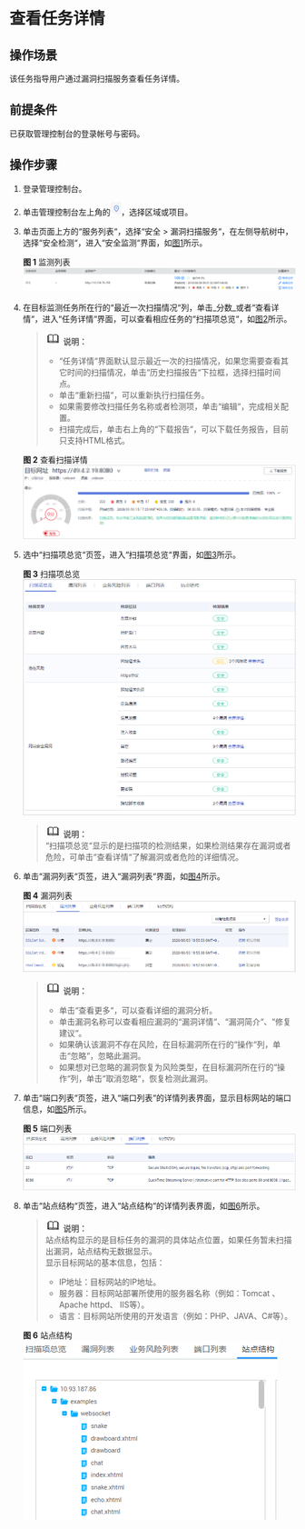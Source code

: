 # 查看任务详情<a name="ZH-CN_TOPIC_0118982375"></a>

## 操作场景<a name="section1157414115019"></a>

该任务指导用户通过漏洞扫描服务查看任务详情。

## 前提条件<a name="section1855153064413"></a>

已获取管理控制台的登录帐号与密码。

## 操作步骤<a name="section1969108768"></a>

1.  登录管理控制台。
2.  单击管理控制台左上角的![](figures/项目.jpg)，选择区域或项目。
3.  单击页面上方的“服务列表“，选择“安全  \>  漏洞扫描服务“，在左侧导航树中，选择“安全检测“，进入“安全监测“界面，如[图1](#fig15318816618)所示。

    **图 1**  监测列表<a name="fig15318816618"></a>  
    ![](figures/监测列表.png "监测列表")

4.  在目标监测任务所在行的“最近一次扫描情况“列，单击_分数_或者“查看详情“，进入“任务详情“界面，可以查看相应任务的“扫描项总览“，如[图2](#fig13534816610)所示。

    >![](public_sys-resources/icon-note.gif) **说明：**   
    >-   “任务详情“界面默认显示最近一次的扫描情况，如果您需要查看其它时间的扫描情况，单击“历史扫描报告“下拉框，选择扫描时间点。  
    >-   单击“重新扫描“，可以重新执行扫描任务。  
    >-   如果需要修改扫描任务名称或者检测项，单击“编辑“，完成相关配置。  
    >-   扫描完成后，单击右上角的“下载报告“，可以下载任务报告，目前只支持HTML格式。  

    **图 2**  查看扫描详情<a name="fig13534816610"></a>  
    ![](figures/查看扫描详情.png "查看扫描详情")

5.  选中“扫描项总览“页签，进入“扫描项总览“界面，如[图3](#zh-cn_topic_0115901713_fig937111401197)所示。

    **图 3**  扫描项总览<a name="zh-cn_topic_0115901713_fig937111401197"></a>  
    ![](figures/扫描项总览.png "扫描项总览")

    >![](public_sys-resources/icon-note.gif) **说明：**   
    >“扫描项总览“显示的是扫描项的检测结果，如果检测结果存在漏洞或者危险，可单击“查看详情“了解漏洞或者危险的详细情况。  

6.  单击“漏洞列表“页签，进入“漏洞列表“界面，如[图4](#zh-cn_topic_0115901713_fig77611917175513)所示。

    **图 4**  漏洞列表<a name="zh-cn_topic_0115901713_fig77611917175513"></a>  
    ![](figures/漏洞列表.png "漏洞列表")

    >![](public_sys-resources/icon-note.gif) **说明：**   
    >-   单击“查看更多“，可以查看详细的漏洞分析。  
    >-   单击漏洞名称可以查看相应漏洞的“漏洞详情“、“漏洞简介“、“修复建议“。  
    >-   如果确认该漏洞不存在风险，在目标漏洞所在行的“操作“列，单击“忽略“，忽略此漏洞。  
    >-   如果想对已忽略的漏洞恢复为风险类型，在目标漏洞所在行的“操作“列，单击“取消忽略“，恢复检测此漏洞。  

7.  单击“端口列表“页签，进入“端口列表“的详情列表界面，显示目标网站的端口信息，如[图5](#zh-cn_topic_0115901713_fig1676191745520)所示。

    **图 5**  端口列表<a name="zh-cn_topic_0115901713_fig1676191745520"></a>  
    ![](figures/端口列表.png "端口列表")

8.  单击“站点结构“页签，进入“站点结构“的详情列表界面，如[图6](#zh-cn_topic_0115901713_fig129510337427)所示。

    >![](public_sys-resources/icon-note.gif) **说明：**   
    >站点结构显示的是目标任务的漏洞的具体站点位置，如果任务暂未扫描出漏洞，站点结构无数据显示。  
    >显示目标网站的基本信息，包括：  
    >-   IP地址：目标网站的IP地址。  
    >-   服务器：目标网站部署所使用的服务器名称（例如：Tomcat 、Apache httpd、 IIS等）。  
    >-   语言：目标网站所使用的开发语言（例如：PHP、JAVA、C\#等）。  

    **图 6**  站点结构<a name="zh-cn_topic_0115901713_fig129510337427"></a>  
    ![](figures/站点结构.png "站点结构")



